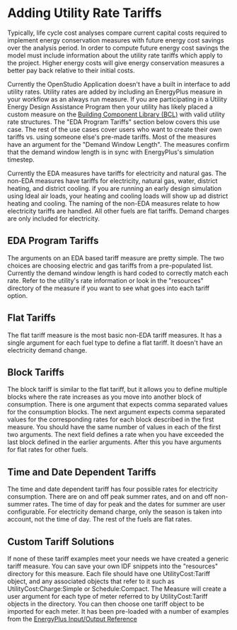 <h1>Adding Utility Rate Tariffs</h1>
Typically, life cycle cost analyses compare current capital costs required to implement energy conservation measures with future energy cost savings over the analysis period. In order to compute future energy cost savings the model must include information about the utility rate tariffs which apply to the project. Higher energy costs will give energy conservation measures a better pay back relative to their initial costs.

Currently the OpenStudio Application doesn't have a built in interface to add utility rates. Utility rates are added by including an EnergyPlus measure in your workflow as an always run measure. If you are participating in a Utility Energy Design Assistance Program then your utility has likely placed a custom measure on the [Building Component Library (BCL)](https://bcl.nrel.gov/) with valid utility rate structures. The "EDA Program Tariffs" section below covers this use case. The rest of the use cases cover users who want to create their own tariffs vs. using someone else's pre-made tariffs. Most of the measures have an argument for the "Demand Window Length". The measures confirm that the demand window length is in sync with EnergyPlus's simulation timestep.

Currently the EDA measures have tariffs for electricity and natural gas. The non-EDA measures have tariffs for electricity, natural gas, water, district heating, and district cooling. if you are running an early design simulation using Ideal air loads, your heating and cooling loads will show up ad district heating and cooling. The naming of the non-EDA measures relate to how electricity tariffs are handled. All other fuels are flat tariffs. Demand charges are only included for electricity.

## EDA Program Tariffs
The arguments on an EDA based tariff measure are pretty simple. The two choices are choosing electric and gas tariffs from a pre-populated list. Currently the demand window length is hard coded to correctly match each rate. Refer to the utility's rate information or look in the "resources" directory of the measure if you want to see what goes into each tariff option.

## Flat Tariffs
The flat tariff measure is the most basic non-EDA tariff measures. It has a single argument for each fuel type to define a flat tariff. It doesn't have an electricity demand change.

## Block Tariffs
The block tariff is similar to the flat tariff, but it allows you to define multiple blocks where the rate increases as you move into another block of consumption. There is one argument that expects comma separated values for the consumption blocks. The next argument expects comma separated values for the corresponding rates for each block described in the first measure. You should have the same number of values in each of the first two arguments. The next field defines a rate when you have exceeded the last block defined in the earlier arguments. After this you have arguments for flat rates for other fuels.

## Time and Date Dependent Tariffs
The time and date dependent tariff has four possible rates for electricity consumption. There are on and off peak summer rates, and on and off non-summer rates. The time of day for peak and the dates for summer are user configurable. For electricity demand charge, only the season is taken into account, not the time of day. The rest of the fuels are flat rates.

## Custom Tariff Solutions
If none of these tariff examples meet your needs we have created a generic tariff measure. You can save your own IDF snippets into the "resources" directory for this measure. Each file should have one UtilityCost:Tariff object, and any associated objects that refer to it such as UtilityCost:Charge:Simple or Schedule:Compact. The Measure will create a user argument for each type of meter referred to by UtilityCost:Tariff objects in the directory. You can then choose one tariff object to be imported for each meter. It has been pre-loaded with a number of examples from the [EnergyPlus Input/Output Reference](https://bigladdersoftware.com/epx/docs/9-2/input-output-reference/group-economics.html#group----economics)
